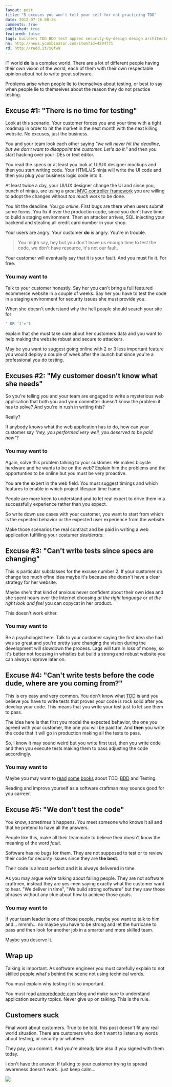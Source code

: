 ```yaml
---
layout: post
title: "5 excuses you won't tell your self for not practicing TDD"
date: 2012-07-26 08:36
comments: true
published: true
featured: false
tags: builders TDD BDD test appsec security-by-design design architecture
hn: http://news.ycombinator.com/item?id=4294771
rd: http://redd.it/x6fw9
---
```


IT world **do** is a complex world. There are a lot of different people having
their own vision of the world, each of them with their own respectable opinion
about hot to write great software.

Problems arise when people lie to themselves about testing, or best to say when
people lie to themselves about the reason they do not practice testing.

<!-- more -->

## Excuse #1: "There is no time for testing"

Look at this scenario. Your customer forces you and your time with a tight
roadmap in order to hit the market in the next month with the next killing
website. No excuses, just the business.

You and your team look each other saying _"we will never hit the deadline, but
we don't want to disappoint the customer. Let's do it."_ and then you start
hacking over your IDEs or text editor.

You read the specs or at least you look at UI/UX designer mockups and then you
start writing code.
Your HTML/JS ninja will write the UI code and then you plug your business logic
code into it.

At least twice a day, your UI/UX designer change the UI and since you, bunch of
ninjas, are using a great [MVC controller framework](http://rubyonrails.org)
you are willing to adopt the changes without _too much_ work to be done.

You hit the deadline. You go _online_. First bugs are there when users submit
some forms. You fix it over the production code, since you don't have time to
build a staging environment. Then an attacker arrives, SQL injecting your
backend and stealing all credit card number in your shop.

Your users are angry. Your customer **do** is angry. You're in trouble.

> You migth say, hey but you don't leave us enough time to test the code, we
> don't have resource, it's not our fault.

Your customer will eventually say that it is your fault. And you must fix it.
For free.

### You may want to
Talk to your customer honestly. Say her you can't bring a full featured
ecommerce website in a couple of weeks. Say her you have to test the code in a
staging environment for security issues she must provide you.

When she doesn't understand why the hell people should search your site for
``` sql
' OR '1'='1
```
explain that she must take care about her customers data and you want to help
making the website robust and secure to attackers.

May be you want to suggest going online with 2 or 3 less important feature you
would deploy a couple of week after the launch but since you're a professional
you do testing.

## Excuses #2: "My customer doesn't know what she needs"

So you're telling you and your team are engaged to write a mysterious web
application that both you and your committer doesn't know the problem it has to
solve? And you're in rush in writing this?

Really?

If anybody knows what the web application has to do, how can your customer say
_"hey, you performed very well, you deserved to be paid now"_?


### You may want to
Again, solve this problem talking to your customer. He makes bicycle hardware
and he wants to be on the web? Explain him the problems and the opportunties to
be online but you must be very proactive.

You are the expert in the web field. You must suggest timings and which
features to enable in which project lifespan time frame.

People are more keen to understand and to let real expert to drive them in a
successfully experience rather than you expect.

So write down use cases with your customer, you want to start from which is the
expected behavior or the expected user experience from the website.

Make those scenarios the real contract and be paid in writing a web application
fulfilling your costumer _desiderata_.

## Excuse #3: "Can't write tests since specs are changing"

This is particular subclasses for the excuse number 2. If your customer do
change too much oftne idea maybe it's because she doesn't have a clear strategy
for her website.

Maybe she's that kind of anxious never confident about their own idea and she
spent hours over the Internet choosing _at the right language_ or _at the right
look and feel_ you can copycat in her product.

This doesn't work either.

### You may want to
Be a psychologist here. Talk to your customer saying the first idea she had was
so great and you're pretty sure changing the vision during the development will
slowdown the process. Lags will turn in loss of money, so it's better not
focusing in whistles but build a strong and robust website you can always
improve later on.

## Excuse #4: "Can't write tests before the code dude, where are you coming from?"
This is ery easy and very common. You don't know what
[TDD](http://en.wikipedia.org/wiki/Test-driven_development) is and you believe
you have to write tests that proves your code is rock solid after you develop
your code. This means that you write your test just to let see them to pass.

The idea here is that first you model the expected behavior, the one you agreed
with your customer, the one you will be paid for. And **then** you write the
code that it will go in production making all the tests to pass.

So, I know it may sound weird but you write first test, then you write code and
then you execute tests making them to pass adjusting the code accordingly.

### You may want to
Maybe you may want to [read](http://pragprog.com/book/achbd/the-rspec-book)
[some](http://pragprog.com/book/hwcuc/the-cucumber-book)
[books](http://www.amazon.com/dp/1933988274) about TDD,
[BDD](http://en.wikipedia.org/wiki/Behavior-driven_development) and Testing.

Reading and improve yourself as a software craftman may sounds good for you
carreer.

## Excuse #5: "We don't test the code"
You know, sometimes it happens. You meet someone who knows it all and that he
pretend to have all the answers.

People like this, make all their teammate to believe their doesn't know the
meaning of the word _fault_.

Software has no bugs for them.
They are not supposed to test or to review their code for security issues since
they are **the best**.

Their code is almost perfect and it is always delivered in time.

As you may argue we're talking about failing people. They are not software
craftmen, instead they are yes-men saying exactly what the customer want to
hear. "We deliver in time", "We build strong software" but they saw those
phrases without any clue about how to achieve those goals.

### You may want to
If your team leader is one of those people, maybe you want to talk to him
and... mmmh... no maybe you have to be strong and let the hurricane to pass and
then look for another job in a smarter and more skilled team.

Maybe you deserve it.

## Wrap up
Talking is important. As software engineer you must carefully explain to not
skilled people what's behind the scene not using technical words.

You must explain why testing it is so important.

You must read [armoredcode.com](http://armoredcode.com) blog and make sure to
understand application security topics.
Never give up on talking. This is the rule.

## Customers suck
Final word about customers. True to be told, this post doesn't fit any real
world situation. There are customers who don't want to listen any words about
testing, or security or whatever.

They pay, you commit. And you're already late also if you signed with them
today.

I don't have the answer. If talking to your customer trying to spread awareness
doesn't work.. just keep calm...

![]({{site.url}}/images/online.png)
